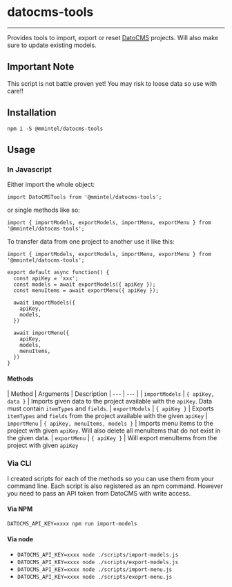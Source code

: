 # datocms-tools
---
Provides tools to import, export or reset [DatoCMS](http://datocms.com) projects. Will also make sure to update existing models.

## Important Note
This script is not battle proven yet! You may risk to loose data so use with care!!

## Installation
```
npm i -S @mmintel/datocms-tools
```

## Usage
### In Javascript
Either import the whole object:
```JS
import DatoCMSTools from '@mmintel/datocms-tools';
```

or single methods like so:
```JS
import { importModels, exportModels, importMenu, exportMenu } from '@mmintel/datocms-tools';
```

To transfer data from one project to another use it like this:
```JS
import { importModels, exportModels, importMenu, exportMenu } from '@mmintel/datocms-tools';

export default async function() {
  const apiKey = 'xxx';
  const models = await exportModels({ apiKey });
  const menuItems = await exportMenu({ apiKey });

  await importModels({
    apiKey,
    models,
  })

  await importMenu({
    apiKey,
    models,
    menuItems,
  })
}
```

#### Methods
| Method | Arguments | Description
| --- | --- |
| `importModels` | `{ apiKey, data }` | Imports given data to the project available with the `apiKey`. Data must contain `itemTypes` and `fields`.
| `exportModels` | `{ apiKey }` | Exports `itemTypes` and `fields` from the project available with the given `apiKey`
| `importMenu` | `{ apiKey, menuItems, models }` | Imports menu items to the project with given `apiKey`. Will also delete all menuItems that do not exist in the given data.
| `exportMenu` | `{ apiKey }` | Will export menuItems from the project with given `apiKey`

### Via CLI
I created scripts for each of the methods so you can use them from your command line. Each script is also registered as an npm command. However you need to pass an API token from DatoCMS with write access.

#### Via NPM
```
DATOCMS_API_KEY=xxxx npm run import-models
```

#### Via node
* `DATOCMS_API_KEY=xxxx node ./scripts/import-models.js`
* `DATOCMS_API_KEY=xxxx node ./scripts/export-models.js`
* `DATOCMS_API_KEY=xxxx node ./scripts/import-menu.js`
* `DATOCMS_API_KEY=xxxx node ./scripts/exoprt-menu.js`